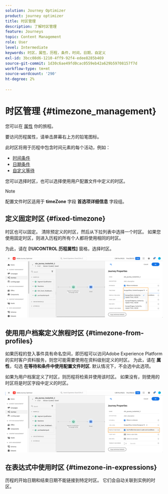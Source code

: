 ```yaml
---
solution: Journey Optimizer
product: journey optimizer
title: 时区管理
description: 了解时区管理
feature: Journeys
topic: Content Management
role: User
level: Intermediate
keywords: 时区，属性，历程，条件，时间，日期，自定义
exl-id: 3bcc08d6-1210-4ff9-92f4-edee8285b469
source-git-commit: 1d30c6ae49fd0cac0559eb42a629b59708157f7d
workflow-type: tm+mt
source-wordcount: '290'
ht-degree: 2%

---
```


# 时区管理 {#timezone_management}

您可以在 [属性](../building-journeys/journey-gs.md#change-properties) 你的旅程。

要访问历程属性，请单击屏幕右上方的铅笔图标。

此时区将用于历程中包含时间元素的每个活动，例如：

* [时间条件](../building-journeys/condition-activity.md#time_condition)
* [日期条件](../building-journeys/condition-activity.md#date_condition)
* [自定义等待](../building-journeys/wait-activity.md#custom)

<!--
* [Fixed date wait](../building-journeys/wait-activity.md#fixed_date)
-->

您可以选择时区，也可以选择使用用户配置文件中定义的时区。

>[!NOTE]
>
>配置文件时区适用于 **timeZone** 字段 **首选项详细信息** 字段组。

## 定义固定时区 {#fixed-timezone}

时区也可以固定。 清除预定义的时区，然后从下拉列表中选择一个时区。 如果您使用固定时区，则进入历程的所有个人都将使用相同的时区。

为此，请在 **[!UICONTROL 历程属性]** 窗格，选择时区。

![](assets/journey72.png)

## 使用用户档案定义旅程时区 {#timezone-from-profiles}

如果历程的登入事件具有命名空间，即历程可以访问Adobe Experience Platform的实时客户资料服务，则您可能需要使用在资料级别定义的时区。 为此，请在 **属性**，勾选 **在等待和条件中使用配置文件时区**. 默认情况下，不会选中此选项。

如果为用户档案定义了时区，则历程将检索并使用该时区。 如果没有，则使用的时区将是时区字段中定义的时区。

![](assets/journey73.png)

## 在表达式中使用时区 {#timezone-in-expressions}

历程的开始日期和结束日期不能链接到特定时区。 它们会自动关联到实例的时区。
